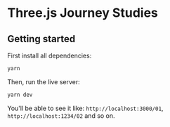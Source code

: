 # Three.js Journey Studies

## Getting started

First install all dependencies:

```bash
yarn
```

Then, run the live server:

```bash
yarn dev
```

You'll be able to see it like: `http://localhost:3000/01`, `http://localhost:1234/02` and so on.
